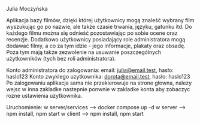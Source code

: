 Julia Moczyńska

Aplikacja bazy filmów, dzięki której użytkownicy mogą znaleść wybrany film wyszukując go po nazwie, ale także czasie trwania, języku, gatunku itd. Do każdego filmu można się odnieść pozostawiając po sobie ocene oraz recenzje. Dodatkowo użytkownicy posiadający role administratora mogą dodawać filmy, a co za tym idzie - jego informacje, plakaty oraz obsadę. Poza tym mają także zezwolenie na usuwanie poszczególnych użytkowników (tych bez roli administratora).

Konto administratora do zalogowania: email: julia@email.test, hasło: haslo123
Konto zwyklego uzytkownika: dorota@email.test, hasło: haslo123
Po zalogowaniu aplikacja sama nie przekierowuje na strone głowna, nalezy wejsc w inna zakladke nastepnie ponwnie w zakladke konta aby zobaczyc rozne ustawienia uzytkownika. 

Uruchomienie:
w server/services --> docker compose up -d
w server --> npm install, npm start
w client --> npm install, npm start
